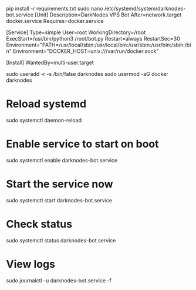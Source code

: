 pip install -r requirements.txt
sudo nano /etc/systemd/system/darknodes-bot.service
[Unit]
Description=DarkNodes VPS Bot
After=network.target docker.service
Requires=docker.service

[Service]
Type=simple
User=root
WorkingDirectory=/root
ExecStart=/usr/bin/python3 /root/bot.py
Restart=always
RestartSec=30
Environment="PATH=/usr/local/sbin:/usr/local/bin:/usr/sbin:/usr/bin:/sbin:/bin"
Environment="DOCKER_HOST=unix:///var/run/docker.sock"

[Install]
WantedBy=multi-user.target

sudo useradd -r -s /bin/false darknodes
sudo usermod -aG docker darknodes
# Reload systemd
sudo systemctl daemon-reload

# Enable service to start on boot
sudo systemctl enable darknodes-bot.service

# Start the service now
sudo systemctl start darknodes-bot.service

# Check status
sudo systemctl status darknodes-bot.service

# View logs
sudo journalctl -u darknodes-bot.service -f

